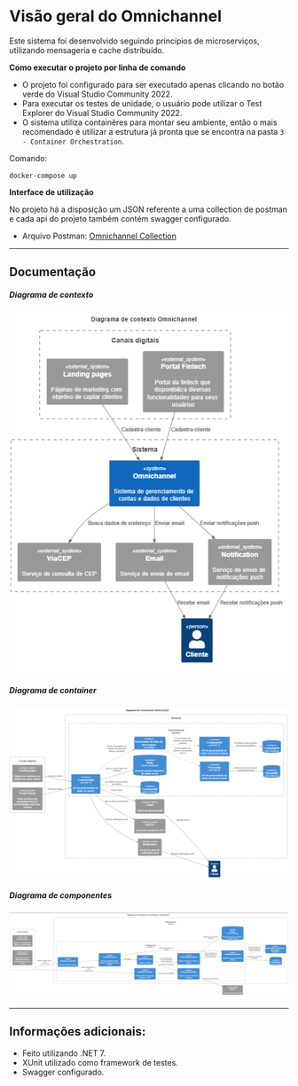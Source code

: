 # Visão geral do Omnichannel

Este sistema foi desenvolvido seguindo princípios de microserviços, utilizando mensageria e cache distribuído.

**Como executar o projeto por linha de comando**
+ O projeto foi configurado para ser executado apenas clicando no botão verde do Visual Studio Community 2022.
+ Para executar os testes de unidade, o usuário pode utilizar o Test Explorer do Visual Studio Community 2022.
+ O sistema utiliza containêres para montar seu ambiente, então o mais recomendado é utilizar a estrutura já pronta que se encontra na pasta `3 - Container Orchestration`.

Comando:
 ```
 docker-compose up
```

**Interface de utilização**

No projeto há a disposição um JSON referente a uma collection de postman e cada api do projeto também contém swagger configurado.
+ Arquivo Postman: [Omnichannel Collection](https://github.com/devhenriq/Omnichannel/blob/master/Omnichannel.postman_collection.json "Omnichannel Collection")

------------
## Documentação
##### Diagrama de contexto
![Context](https://github.com/devhenriq/Omnichannel/blob/master/Documentation/Context.png "Context")

##### Diagrama de container
![Container](https://github.com/devhenriq/Omnichannel/blob/master/Documentation/Container.png "Container")

##### Diagrama de componentes
![Component](https://github.com/devhenriq/Omnichannel/blob/master/Documentation/Component.png "Component")

------------

## Informações adicionais:
* Feito utilizando .NET 7.
* XUnit utilizado como framework de testes.
* Swagger configurado.
